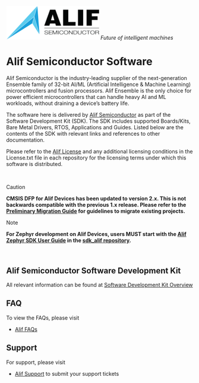 <img width=250 src="https://github.com/alifsemi/.github/blob/main/profile/images/ALIF%20logo%20-%20on%20white.png"> *Future of intelligent machines* 

# Alif Semiconductor Software

Alif Semiconductor is the industry-leading supplier of the next-generation Ensemble family of 32-bit AI/ML (Artificial Intelligence & Machine Learning) microcontrollers and fusion processors. Alif Ensemble is the only choice for power efficient microcontrollers that can handle heavy AI and ML workloads, without draining a device’s battery life.

The software here is delivered by [Alif Semiconductor](https://alifsemi.com/) as part of the Software Development Kit (SDK). The SDK includes supported Boards/Kits, Bare Metal Drivers, RTOS, Applications and Guides. Listed below are the contents of the SDK with relevant links and references to other documentation.

Please refer to the [Alif License](https://alifsemi.com/license/) and any additional licensing conditions in the License.txt file in each repository for the licensing terms under which this software is distributed.

<br>


> [!CAUTION]
> **CMSIS DFP for Alif Devices has been updated to version 2.x. This is not backwards compatible with the previous 1.x release. Please refer to the [Preliminary Migration Guide](https://github.com/alifsemi/alif_ensemble-cmsis-dfp/releases/download/v2.0.2/AlifSemiCMSISDFP2MigrationGuide-Preliminary.pdf) for guidelines to migrate existing projects.**

> [!NOTE]
> **For Zephyr development on Alif Devices, users MUST start with the [Alif Zephyr SDK User Guide](https://github.com/alifsemi/sdk-alif/releases/download/v1.3.0/user_guide.pdf) in the [sdk_alif repository](https://github.com/alifsemi/sdk-alif).**

<br>

## Alif Semiconductor Software Development Kit
All relevant information can be found at [Software Development Kit Overview](https://github.com/alifsemi/ensemble_SDK#readme)

## FAQ
To view the FAQs, please visit
* [Alif FAQs](https://alifsemi.com/support/faqs/)

## Support 
For support, please visit
* [Alif Support](https://alifsemi.com/support/technical-support/) to submit your support tickets 
